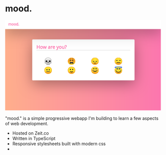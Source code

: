
# mood.

![example screenshot](screenshot.png "Example Screenshot")

"mood." is a simple progressive webapp I'm building to learn a few aspects of web development.

- Hosted on Zeit.co
- Written in TypeScript
- Responsive stylesheets built with modern css
-